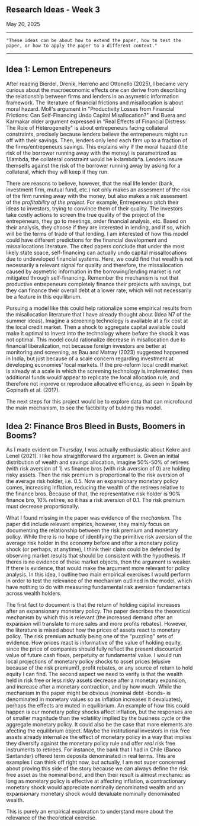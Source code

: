 ## Research Ideas - Week 3

May 20, 2025

------------------------------------------------------------------------------------------------------------------------------------
    "These ideas can be about how to extend the paper, how to test the paper, or how to apply the paper to a different context."
------------------------------------------------------------------------------------------------------------------------------------

## Idea 1: Lemon Entrepeneurs

After reading Bierdel, Drenik, Herreño and Ottonello (2025), I became very curious about the macroeconomic effects one can derive from describing the relationship between firms and lenders in an asymetric information framework.
The literature of financial frictions and misallocation is about moral hazard. Moll's argument in "Productivity Losses from Financial Frictions: Can Self-Financing Undo Capital Misallocation?" and Buera and Karmakar older argument expressed in "Real Effects of Financial Distress: The Role of Heterogeneity" is about entrepeneurs facing collateral constraints, precisely because lenders believe the entrepeneurs might run off with their savings. Then, lenders only lend each firm up to a fraction of the firms/entrepeneurs savings. This explains why if the moral hazard (the risk of the borrower running away with the money) is parametrized as 1/lambda, the collateral constraint would be k<lambda*a. Lenders insure themselfs against the risk of the borrower running away by asking for a collateral, which they will keep if they run. 

There are reasons to believe, however, that the real life lender (bank, investment firm, mutual fund, etc.) not only makes an assesment of the risk of the firm running away with the money, but also makes a risk assesment of the *profitability of the project*. For example, Entrepeneurs pitch their ideas to investors, trying to convince them of their quality. The investors take costly actions to screen the true quality of the project of the entrepeneurs, they go to meetings, order financial analysis, etc. Based on their analysis, they choose if they are interested in lending, and if so, which will be the terms of trade of that lending. 
I am interested of how this model could have different predictions for the financial development and missallocations literature. The cited papers conclude that under the most likely state space, self-financing can actually undo capital missallocations due to undeveloped financial systems. Here, we could find that wealth is not necessarily a relevant signal for quality and therefore, the missallocation caused by asymetric information in the borrowing/lending market is not mitigated through self-financing. Remember the mechanism is not that productive entrepeneurs completely finance their projects with savings, but they can finance their overall debt at a lower rate, which will not necessarily be a feature in this equilibrium. 

Pursuing a model like this could help rationalize some empirical results from the misallocation literature that I have already thought about (Idea N7 of the summer ideas). Imagine a screening technology is available at a fix cost at the local credit market. Then a shock to aggregate
capital available could make it optimal to invest into the technology where before the shock it was not optimal. This model could rationalize decrease in misallocation due to financial liberalization, not because foreign investors are better at monitoring and screening, as Bau and Matray (2023) suggested happened in India, but just because of a scale concern regarding investment at developing economies' local markets. If the pre-reform local credit market is already at a scale in which the screening technology is implemented, then additional funds would appear to replicate the local allocation rule, and therefore not improve or reproduce allocative efficiency, as seen in Spain by Gopinath et al. (2017).

The next steps for this project would be to explore data that can microfound the main mechanism, to see the factibility of bulding this model. 

## Idea 2: Finance Bros Bleed in Busts, Boomers in Booms?

As I made evident on Thursday, I was actually enthusiastic about Kekre and Lenel (2021). I like how straightforward the argument is. Given an initial distribution of wealth and savings allocation, imagine 50%-50% of retirees (with risk aversion of 1) vs finance bros (with risk aversion of 0) are holding risky assets. Then the risk premium is proportional to the risk aversion of the average risk holder, i.e. 0.5. Now an expansionary monetary policy comes, increasing inflation, reducing the wealth of the retirees relative to the finance bros. Because of that, the representative risk holder is 90% finance bro, 10% retiree, so it has a risk aversion of 0.1. The risk premium must decrease proportionally. 

What I found missing in the paper was evidence of the *mechanism*. The paper did include relevant empirics, however, they mainly focus on documenting the relationship between the risk premium and monetary policy. While there is no hope of identifying the primitive risk aversion of the average risk holder in the economy before and after a monetary policy shock (or perhaps, at anytime), I think their claim could be defended by observing market results that should be consistent with the hypothesis. If theres is no evidence of these market objects, then the argument is weaker. If there is evidence, that would make the argument more relevant for policy analysis. In this idea, I outline two main empirical exercises I would perform in order to test the relevance of the mechanism outlined in the model, which have nothing to do with measuring fundamental risk aversion fundamentals across wealth holders.

The first fact to document is that the return of holding capital increases after an expansionary monetary policy. The paper describes the theoretical mechanism by which this is relevant (the increased demand after an expansion will translate to more sales and more profits rebates). However, the literature is mixed about how the prices of assets react to monetary policy. The risk premium actually being one of the "puzzling" sets of evidence. How prices react is informative of the value of holding equity, since the price of companies should fully reflect the present discounted value of future cash flows, perpetuity or fundamental value. I would run local projections of monetary policy shocks to asset prices (elusive because of the risk premium!), profit rebates, or any source of return to hold equity I can find. 
The second aspect we need to verify is that the wealth held in risk free or less risky assets decrease after a monetary expansion, and increase after a monetary contraction, and by how much. While the mechanism in the paper might be obvious (nominal debt -bonds- is denominated in monetary values so as inflation increases it devaluates), perhaps the effects are muted in equilibrium. An example of how this could happen is our monetary policy shocks affect inflation, but the responses are of smaller magnitude than the volatility implied by the business cycle or the aggregate monetary policy. It could also be the case that more elements are afecting the equilibrium object. Maybe the institutional investors in risk free assets already internalize the effect of monetary policy in a way that implies they diversify against the monetary policy rule and offer *real* risk free instruments to retirees. For instance, the bank that I had in Chile (Banco Santander) offered term deposits denominated in real terms. This are examples I can think off right now, but actually, I am not super concerned about proving this side of the story because we can always define the risk free asset as the nominal bond, and then their result is almost mechanic: as long as monetary policy is effective at affecting inflation, a contractionary monetary shock would appreciate nominally denominated wealth and an expansionary monetary shock would devaluate nominally denominated wealth.

This is purely an empirical exploration to understand more about the relevance of the theoretical exercise.
